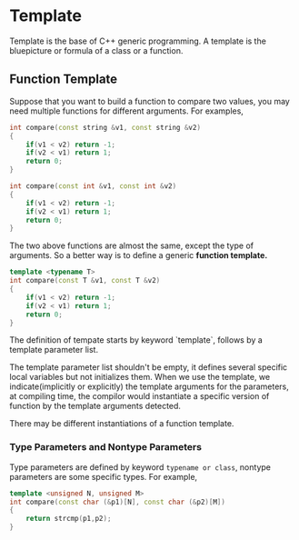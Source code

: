 # Template

Template is the base of C++ generic programming. A template is the bluepicture or formula of a class or a function.

## Function Template

Suppose that you want to build a function to compare two values, you may need multiple functions for different arguments. For examples,

```cpp
int compare(const string &v1, const string &v2)
{
    if(v1 < v2) return -1;
    if(v2 < v1) return 1;
    return 0;
}

int compare(const int &v1, const int &v2)
{
    if(v1 < v2) return -1;
    if(v2 < v1) return 1;
    return 0;
}
```

The two above functions are almost the same, except the type of arguments. So a better way is to define a generic **function template.**

```cpp
template <typename T>
int compare(const T &v1, const T &v2)
{
    if(v1 < v2) return -1;
    if(v2 < v1) return 1;
    return 0;
}
```

The definition of tempate starts by keyword \`template\`, follows by a template parameter list.

The template parameter list shouldn't be empty, it defines several specific local variables but not initializes them. When we use the template, we indicate(implicitly or explicitly) the template arguments for the parameters, at compiling time, the compilor would instantiate a specific version of function by the template arguments detected.

There may be different instantiations of a function template.

### Type Parameters and Nontype Parameters

Type parameters are defined by keyword `typename or class`, nontype parameters are some specific types. For example,

```cpp
template <unsigned N, unsigned M>
int compare(const char (&p1)[N], const char (&p2)[M])
{
    return strcmp(p1,p2);
}
```







